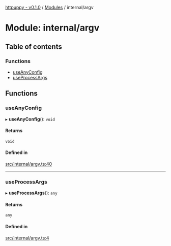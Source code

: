 [httpuppy - v0.1.0](../README.md) / [Modules](../modules.md) / internal/argv

# Module: internal/argv

## Table of contents

### Functions

- [useAnyConfig](internal_argv.md#useanyconfig)
- [useProcessArgs](internal_argv.md#useprocessargs)

## Functions

### useAnyConfig

▸ **useAnyConfig**(): `void`

#### Returns

`void`

#### Defined in

[src/internal/argv.ts:40](https://github.com/abschill/httpuppy/blob/b81b706/src/internal/argv.ts#L40)

___

### useProcessArgs

▸ **useProcessArgs**(): `any`

#### Returns

`any`

#### Defined in

[src/internal/argv.ts:4](https://github.com/abschill/httpuppy/blob/b81b706/src/internal/argv.ts#L4)
